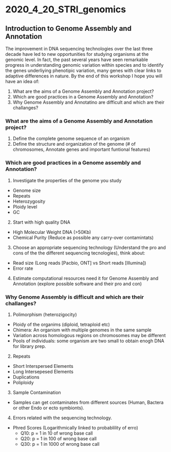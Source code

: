 # 2020_4_20_STRI_genomics

## Introduction to Genome Assembly and Annotation

The improvement in DNA sequencing technologies over the last three decade have led to new opportunities for studying organisms at the genomic level. In fact, the past several years have seen remarkable progress in understanding genomic variation within species and to identify the genes underliying phenotipic variation, many genes with clear links to adaptive differences in nature. By the end of this workshop I hope you will have an idea of:

1. What are the aims of a Genome Assembly and Annotation project?
2. Which are good practices in a Genome Assembly and Annotation?
3. Why Genome Assembly and Annotatino are difficult and which are their challanges?

### What are the aims of a Genome Assembly and Annotation project?

1. Define the complete genome sequence of an organism
2. Define the structure and organization of the genome (# of chromosomes, Annotate genes and important funtional features)

### Which are good practices in a Genome assembly and Annotation?

1. Investigate the properties of the genome you study
  * Genome size
  * Repeats
  * Heterozygosity
  * Ploidy level
  * GC
  
2. Start with high quality DNA 
  * High Molecular Weight DNA (>50Kb)
  * Chemical Purity (Reduce as possible any carry-over contamintats)

3. Choose an appropriate sequencing technology (Understand the pro and cons of the the different sequencing tecnologies), think about: 

  * Read size (Long reads [Pacbio, ONT] vs Short reads [Illumina])
  * Error rate
  
4. Estimate computational resources need it for Genome Assembly and Annotation (explore possible software and their pro and con)

### Why Genome Assembly is difficult and which are their challanges?

1. Polimorphism (heterozigocity)
 * Ploidy of the organims (diploid, tetraploid etc)
 * Chimera: An organism with multiple genomes in the same sample
 * Variation across homologous regions on chromosomes may be different
 * Pools of individuals: some organism are two small to obtain enogh DNA for library prep.
 
2. Repeats
 * Short Interspersed Elements
 * Long Intersepesed Elements
 * Duplications
 * Poliploidy
 
3. Sample Contamination
 * Samples can get contaminates from different sources (Human, Bactera or other Endo or ecto symbionts).
 
4. Errors related with the sequencing technology.
 * Phred Scores (Logarithmically linked to probablility of erro)
   - Q10: p = 1 in 10 of wrong base call
   - Q20: p = 1 in 100 of wrong base call
   - Q30: p = 1 in 1000 of wrong base call
   
   
